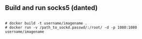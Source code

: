 ## Build and run socks5 (danted)

```

# docker build -t username/imagename .
# docker run -v /path_to_sockd.passwd/:/root/ -d -p 1080:1080  username/imagename 

```